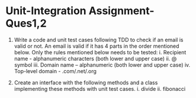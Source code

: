 # Unit-Integration Assignment-Ques1,2

1. Write a code and unit test cases following TDD to check if an email is valid or not. An email is valid if it has 4 parts in the order mentioned below. Only the rules mentioned below needs to be tested:
    i. Recipient name -  alphanumeric characters (both lower and upper case)
    ii. @ symbol
    iii. Domain name – alphanumeric (both lower and upper case)
    iv. Top-level domain - .com/.net/.org

2. Create an interface with the following methods and a class implementing these methods with unit test cases.
    i. divide
    ii. fibonacci
